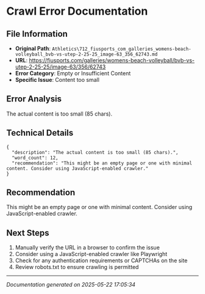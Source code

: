 # Crawl Error Documentation

## File Information
- **Original Path**: `Athletics\712_fiusports_com_galleries_womens-beach-volleyball_bvb-vs-utep-2-25-25_image-63_356_62743.md`
- **URL**: https://fiusports.com/galleries/womens-beach-volleyball/bvb-vs-utep-2-25-25/image-63/356/62743
- **Error Category**: Empty or Insufficient Content
- **Specific Issue**: Content too small

## Error Analysis
The actual content is too small (85 chars).

## Technical Details
```
{
  "description": "The actual content is too small (85 chars).",
  "word_count": 12,
  "recommendation": "This might be an empty page or one with minimal content. Consider using JavaScript-enabled crawler."
}
```

## Recommendation
This might be an empty page or one with minimal content. Consider using JavaScript-enabled crawler.

## Next Steps
1. Manually verify the URL in a browser to confirm the issue
2. Consider using a JavaScript-enabled crawler like Playwright
3. Check for any authentication requirements or CAPTCHAs on the site
4. Review robots.txt to ensure crawling is permitted

---
*Documentation generated on 2025-05-22 17:05:34*
